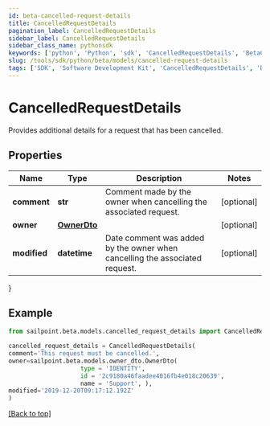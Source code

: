 ```yaml
---
id: beta-cancelled-request-details
title: CancelledRequestDetails
pagination_label: CancelledRequestDetails
sidebar_label: CancelledRequestDetails
sidebar_class_name: pythonsdk
keywords: ['python', 'Python', 'sdk', 'CancelledRequestDetails', 'BetaCancelledRequestDetails'] 
slug: /tools/sdk/python/beta/models/cancelled-request-details
tags: ['SDK', 'Software Development Kit', 'CancelledRequestDetails', 'BetaCancelledRequestDetails']
---
```


# CancelledRequestDetails

Provides additional details for a request that has been cancelled.

## Properties

Name | Type | Description | Notes
------------ | ------------- | ------------- | -------------
**comment** | **str** | Comment made by the owner when cancelling the associated request. | [optional] 
**owner** | [**OwnerDto**](owner-dto) |  | [optional] 
**modified** | **datetime** | Date comment was added by the owner when cancelling the associated request. | [optional] 
}

## Example

```python
from sailpoint.beta.models.cancelled_request_details import CancelledRequestDetails

cancelled_request_details = CancelledRequestDetails(
comment='This request must be cancelled.',
owner=sailpoint.beta.models.owner_dto.OwnerDto(
                    type = 'IDENTITY', 
                    id = '2c9180a46faadee4016fb4e018c20639', 
                    name = 'Support', ),
modified='2019-12-20T09:17:12.192Z'
)

```
[[Back to top]](#) 

